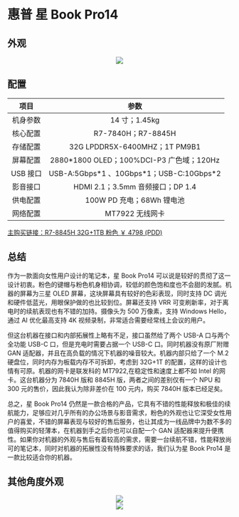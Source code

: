 # 惠普 星 Book Pro14

## 外观

<div style="margin: 0 auto; text-align: center; width: 70%"><img src="./assets/星bookpro14%201.png" /></div>

## 配置

|   项目   |                    参数                     |
| :------: | :-----------------------------------------: |
| 机身参数 |                14 寸；1.45kg                |
| 核心配置 |             R7-7840H；R7-8845H              |
| 存储配置 |        32G LPDDR5X-6400MHZ；1T PM9B1        |
| 屏幕配置 |  2880\*1800 OLED；100%DCI-P3 广色域；120Hz  |
| USB 接口 | USB-A:5Gbps\*1 、10Gbps\*1；USB-C:10Gbps\*2 |
| 影音接口 |      HDMI 2.1；3.5mm 音频接口；DP 1.4       |
| 供电配置 |          100W PD 充电；68Wh 锂电池          |
| 网络配置 |               MT7922 无线网卡               |

[主购买链接：R7-8845H 32G+1TB 粉色 ￥ 4798 (PDD)](https://mobile.yangkeduo.com/goods1.html?ps=ItwXIXT9IZ)

## 总结

作为一款面向女性用户设计的笔记本，星 Book Pro14 可以说是较好的贯彻了这一设计初衷。粉色的键帽与粉色机身相协调，较低的颜色饱和度也不会甜的发腻。机器的屏幕为三星 OLED 屏幕，这块屏幕具有较好的色彩表现，同时支持 DC 调光和硬件低蓝光，用眼保护做的也比较到位。屏幕还支持 VRR 可变刷新率，对于离电时的续航表现也有不错的加持。摄像头为 500 万像素，支持 Windows Hello，通过 AI 优化最高支持 4K 视频录制，非常适合需要经常线上会议的用户。

但这台机器在接口和内部拓展性上略有不足，接口虽然给了两个 USB-A 口与两个全功能 USB-C 口，但是充电时需要占据一个 USB-C 口。同时机器没有原厂附赠 GAN 适配器，并且在高负载的情况下机器的噪音较大。机器内部只给了一个 M.2 硬盘位，同时内存为板载内存不可拆卸，考虑到 32G+1T 的配置，这样的设计也情有可原。机器的网卡是联发科的 MT7922,在稳定性和速度上都不如 Intel 的网卡。这台机器分为 7840H 版和 8845H 版，两者之间的差别仅有一个 NPU 和 300 元的售价，因此我认为除非差价在 100 元内，购买 7840H 版本已经足矣。

总之，星 Book Pro14 仍然是一款合格的产品，它具有不错的性能释放和极佳的续航能力，足够应对几乎所有的办公场景与影音需求，粉色的外观也让它深受女性用户的喜爱，不错的屏幕表现与较好的售后服务，也让其成为一线品牌中为数不多的值得购买的轻薄本，在机器到手之后你也可以自配一个 GAN 适配器来提升便携性。如果你对机器的外观与售后有着较高的需求，需要一台续航不错，性能释放尚可的笔记本，同时对机器的拓展性没有特殊要求的话，我们认为星 Book Pro14 是一款比较适合你的机器。

## 其他角度外观

<div style="margin: 0 auto; text-align: center; width: 75%"><img src="./assets/星bookpro14%202.png" /></div>

<div style="margin: 0 auto; text-align: center; width: 75%"><img src="./assets/星bookpro14%203.png" /></div>
